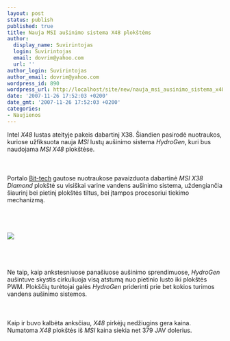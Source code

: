 ```yaml
---
layout: post
status: publish
published: true
title: Nauja MSI aušinimo sistema X48 plokštėms
author:
  display_name: Suvirintojas
  login: Suvirintojas
  email: dovrim@yahoo.com
  url: ''
author_login: Suvirintojas
author_email: dovrim@yahoo.com
wordpress_id: 890
wordpress_url: http://localhost/site/new/nauja_msi_ausinimo_sistema_x48_plokstems/
date: '2007-11-26 17:52:03 +0200'
date_gmt: '2007-11-26 17:52:03 +0200'
categories:
- Naujienos
---
```

<p>Intel <i>X48</i> lustas ateityje pakeis dabartinį X38. Šiandien pasirodė nuotraukos, kuriose užfiksuota nauja <i>MSI</i> lustų aušinimo sistema <i>HydroGen</i>, kuri bus naudojama <i>MSI X48</i> plokštėse.<br />
<br><br />
<br>Portalo <a class="ns" href="http://www.bit-tech.net/news/2007/11/26/msi_hydrogen_watercooling_msi_style/1">Bit-tech</a> gautose nuotraukose pavaizduota dabartinė <i>MSI X38 Diamond</i> plokštė su visiškai varine vandens aušinimo sistema, uždengiančia šiaurinį bei pietinį plokštės tiltus, bei įtampos procesoriui tiekimo mechanizmą.<br />
<br><br />
<br><br><img src="http://img225.imageshack.us/img225/9104/msihydrogen3bya0.jpg"><br><br />
<br><br />
<br>Ne taip, kaip ankstesniuose panašiuose aušinimo sprendimuose, <i>HydroGen</i> aušintuve skystis cirkuliuoja visą atstumą nuo pietinio lusto iki plokštės PWM. Plokščių turėtojai galės <i>HydroGen</i> priderinti prie bet kokios turimos vandens aušinimo sistemos.<br />
<br><br />
<br>Kaip ir buvo kalbėta anksčiau, <i>X48</i> pirkėjų nedžiugins gera kaina. Numatoma <i>X48</i> plokštės iš <i>MSI</i> kaina siekia net 379 JAV dolerius.</p>
